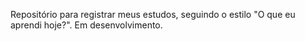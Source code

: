 Repositório para registrar meus estudos, seguindo o estilo "O que eu aprendi hoje?".
Em desenvolvimento.
